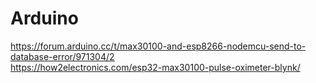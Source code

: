 # Arduino  
https://forum.arduino.cc/t/max30100-and-esp8266-nodemcu-send-to-database-error/971304/2  
https://how2electronics.com/esp32-max30100-pulse-oximeter-blynk/
  
